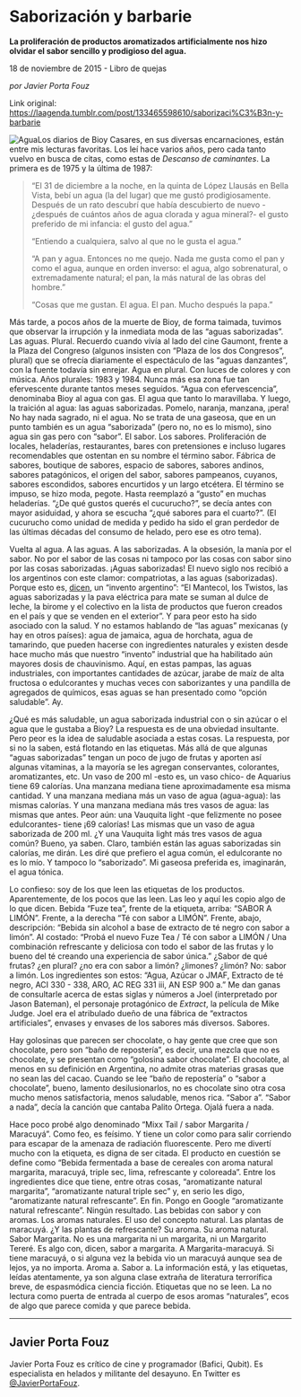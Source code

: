 # Saborización y barbarie

**La proliferación de productos aromatizados artificialmente nos hizo olvidar el sabor sencillo y prodigioso del agua.**

18 de noviembre de 2015 - Libro de quejas

_por Javier Porta Fouz_

Link original: https://laagenda.tumblr.com/post/133465598610/saborizaci%C3%B3n-y-barbarie

![Agua](https://64.media.tumblr.com/376dfa68afa982bc6aaddc02a80c14c8/tumblr_inline_pjzvp8SKhP1t6q87u_500.jpg)Los diarios de Bioy Casares, en sus diversas encarnaciones, están entre mis lecturas favoritas. Los leí hace varios años, pero cada tanto vuelvo en busca de citas, como estas de *Descanso de caminantes*. La primera es de 1975 y la última de 1987:


> “El 31 de diciembre a la noche, en la quinta de López Llausás en Bella Vista, bebí un agua (la del lugar) que me gustó prodigiosamente. Después de un rato descubrí que había descubierto de nuevo -¿después de cuántos años de agua clorada y agua mineral?- el gusto preferido de mi infancia: el gusto del agua.”
> 
> “Entiendo a cualquiera, salvo al que no le gusta el agua.”
> 
> “A pan y agua. Entonces no me quejo. Nada me gusta como el pan y como el agua, aunque en orden inverso: el agua, algo sobrenatural, o extremadamente natural; el pan, la más natural de las obras del hombre.”
> 
> “Cosas que me gustan. El agua. El pan. Mucho después la papa.”
> 
> 

Más tarde, a pocos años de la muerte de Bioy, de forma taimada, tuvimos que observar la irrupción y la inmediata moda de las “aguas saborizadas”. Las aguas. Plural. Recuerdo cuando vivía al lado del cine Gaumont, frente a la Plaza del Congreso (algunos insisten con “Plaza de los dos Congresos”, plural) que se ofrecía diariamente el espectáculo de las “aguas danzantes”, con la fuente todavía sin enrejar. Agua en plural. Con luces de colores y con música. Años plurales: 1983 y 1984. Nunca más esa zona fue tan efervescente durante tantos meses seguidos. “Agua con efervescencia”, denominaba Bioy al agua con gas. El agua que tanto lo maravillaba. Y luego, la traición al agua: las aguas saborizadas. Pomelo, naranja, manzana, ¡pera! No hay nada sagrado, ni el agua. No se trata de una gaseosa, que en un punto también es un agua “saborizada” (pero no, no es lo mismo), sino agua sin gas pero con “sabor”. El sabor. Los sabores. Proliferación de locales, heladerías, restaurantes, bares con pretensiones e incluso lugares recomendables que ostentan en su nombre el término sabor. Fábrica de sabores, boutique de sabores, espacio de sabores, sabores andinos, sabores patagónicos, el origen del sabor, sabores pampeanos, cuyanos, sabores escondidos, sabores encurtidos y un largo etcétera. El término se impuso, se hizo moda, pegote. Hasta reemplazó a “gusto” en muchas heladerías. “¿De qué gustos querés el cucurucho?”, se decía antes con mayor asiduidad, y ahora se escucha “¿qué sabores para el cuarto?”. (El cucurucho como unidad de medida y pedido ha sido el gran perdedor de las últimas décadas del consumo de helado, pero ese es otro tema).

Vuelta al agua. A las aguas. A las saborizadas. A la obsesión, la manía por el sabor. No por el sabor de las cosas ni tampoco por las cosas con sabor sino por las cosas saborizadas. ¡Aguas saborizadas! El nuevo siglo nos recibió a los argentinos con este clamor: compatriotas, a las aguas (saborizadas). Porque esto es, [dicen](http://www.lanacion.com.ar/1837246-inventos-argentinos-al-mundo), un “invento argentino”: “El Mantecol, los Twistos, las aguas saborizadas y la pava eléctrica para mate se suman al dulce de leche, la birome y el colectivo en la lista de productos que fueron creados en el país y que se venden en el exterior”. Y para peor esto ha sido asociado con la salud. Y no estamos hablando de “las aguas” mexicanas (y hay en otros países): agua de jamaica, agua de horchata, agua de tamarindo, que pueden hacerse con ingredientes naturales y existen desde hace mucho más que nuestro “invento” industrial que ha habilitado aún mayores dosis de chauvinismo. Aquí, en estas pampas, las aguas industriales, con importantes cantidades de azúcar, jarabe de maíz de alta fructosa o edulcorantes y muchas veces con saborizantes y una pandilla de agregados de químicos, esas aguas se han presentado como “opción saludable”. Ay.

¿Qué es más saludable, un agua saborizada industrial con o sin azúcar o el agua que le gustaba a Bioy? La respuesta es de una obviedad insultante. Pero peor es la idea de saludable asociada a estas cosas. La respuesta, por si no la saben, está flotando en las etiquetas. Más allá de que algunas “aguas saborizadas” tengan un poco de jugo de frutas y aporten así algunas vitaminas, a la mayoría se les agregan conservantes, colorantes, aromatizantes, etc. Un vaso de 200 ml -esto es, un vaso chico- de Aquarius tiene 69 calorías. Una manzana mediana tiene aproximadamente esa misma cantidad. Y una manzana mediana más un vaso de agua (agua-agua): las mismas calorías. Y una manzana mediana más tres vasos de agua: las mismas que antes. Peor aún: una Vauquita light -que felizmente no posee edulcorantes- tiene ¡69 calorías! Las mismas que un vaso de agua saborizada de 200 ml. ¿Y una Vauquita light más tres vasos de agua común? Bueno, ya saben. Claro, también están las aguas saborizadas sin calorías, me dirán. Les diré que prefiero el agua común, el edulcorante no es lo mío. Y tampoco lo “saborizado”. Mi gaseosa preferida es, imaginarán, el agua tónica.

Lo confieso: soy de los que leen las etiquetas de los productos. Aparentemente, de los pocos que las leen. Las leo y aquí les copio algo de lo que dicen. Bebida “Fuze tea”, frente de la etiqueta, arriba: “SABOR A LIMÓN”. Frente, a la derecha “Té con sabor a LIMÓN”. Frente, abajo, descripción: “Bebida sin alcohol a base de extracto de té negro con sabor a limón”. Al costado: “Probá el nuevo Fuze Tea / Té con sabor a LIMÓN / Una combinación refrescante y deliciosa con todo el sabor de las frutas y lo bueno del té creando una experiencia de sabor única.” ¿Sabor de qué frutas? ¿en plural? ¿no era con sabor a limón? ¿limones? ¿limón? No: sabor a limón. Los ingredientes son estos: “Agua, Azúcar o JMAF, Extracto de té negro, ACI 330 - 338, ARO, AC REG 331 iii, AN ESP 900 a.” Me dan ganas de consultarle acerca de estas siglas y números a Joel (interpretado por Jason Bateman), el personaje protagónico de *Extract*, la película de Mike Judge. Joel era el atribulado dueño de una fábrica de “extractos artificiales”, envases y envases de los sabores más diversos. Sabores.

Hay golosinas que parecen ser chocolate, o hay gente que cree que son chocolate, pero son “baño de repostería”, es decir, una mezcla que no es chocolate, y se presentan como “golosina sabor chocolate”. El chocolate, al menos en su definición en Argentina, no admite otras materias grasas que no sean las del cacao. Cuando se lee “baño de repostería” o “sabor a chocolate”, bueno, lamento desilusionarlos, no es chocolate sino otra cosa mucho menos satisfactoria, menos saludable, menos rica. “Sabor a”. “Sabor a nada”, decía la canción que cantaba Palito Ortega. Ojalá fuera a nada.

Hace poco probé algo denominado “Mixx Tail / sabor Margarita / Maracuyá”. Como feo, es feísimo. Y tiene un color como para salir corriendo para escapar de la amenaza de radiación fluorescente. Pero me divertí mucho con la etiqueta, es digna de ser citada. El producto en cuestión se define como “Bebida fermentada a base de cereales con aroma natural margarita, maracuyá, triple sec, lima, refrescante y coloreada”. Entre los ingredientes dice que tiene, entre otras cosas, “aromatizante natural margarita”, “aromatizante natural triple sec” y, en serio les digo, “aromatizante natural refrescante”. En fin. Pongo en Google “aromatizante natural refrescante”. Ningún resultado. Las bebidas con sabor y con aromas. Los aromas naturales. El uso del concepto natural. Las plantas de maracuyá. ¿Y las plantas de refrescante? Su aroma. Su aroma natural. Sabor Margarita. No es una margarita ni un margarita, ni un Margarito Tereré. Es algo con, dicen, sabor a margarita. A Margarita-maracuyá. Si tiene maracuyá, o si alguna vez la bebida vio un maracuyá aunque sea de lejos, ya no importa. Aroma a. Sabor a. La información está, y las etiquetas, leídas atentamente, ya son alguna clase extraña de literatura terrorífica breve, de espasmódica ciencia ficción. Etiquetas que no se leen. La no lectura como puerta de entrada al cuerpo de esos aromas “naturales”, ecos de algo que parece comida y que parece bebida.

  




---

 Javier Porta Fouz
------------------

 Javier Porta Fouz es crítico de cine y programador (Bafici, Qubit). Es especialista en helados y militante del desayuno. En Twitter es [@JavierPortaFouz](https://twitter.com/JavierPortaFouz). 

